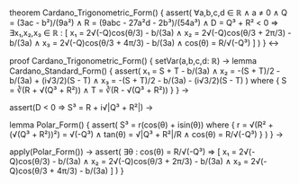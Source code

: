 theorem Cardano_Trigonometric_Form() {
  assert(
    ∀a,b,c,d ∈ ℝ ∧ a ≠ 0 ∧
    Q = (3ac - b²)/(9a²) ∧
    R = (9abc - 27a²d - 2b³)/(54a³) ∧
    D = Q³ + R² < 0 ⇒
    ∃x₁,x₂,x₃ ∈ ℝ : [
      x₁ = 2√(-Q)cos(θ/3) - b/(3a) ∧
      x₂ = 2√(-Q)cos(θ/3 + 2π/3) - b/(3a) ∧
      x₃ = 2√(-Q)cos(θ/3 + 4π/3) - b/(3a) ∧
      cos(θ) = R/√(-Q³)
    ]
  )
} ↔

proof Cardano_Trigonometric_Form() {
  setVar(a,b,c,d: ℝ) →
  lemma Cardano_Standard_Form() {
    assert(
      x₁ = S + T - b/(3a) ∧
      x₂ = -(S + T)/2 - b/(3a) + (i√3/2)(S - T) ∧
      x₃ = -(S + T)/2 - b/(3a) - (i√3/2)(S - T)
    ) where {
      S = ∛(R + √(Q³ + R²)) ∧
      T = ∛(R - √(Q³ + R²))
    }
  } →
  
  assert(D < 0 ⇒ S³ = R + i√|Q³ + R²|) →
  
  lemma Polar_Form() {
    assert(
      S³ = r(cos(θ) + isin(θ)) where {
        r = √(R² + (√(Q³ + R²))²) = √(-Q³) ∧
        tan(θ) = √|Q³ + R²|/R ∧
        cos(θ) = R/√(-Q³)
      }
    )
  } →
  
  apply(Polar_Form()) →
  assert(
    ∃θ : cos(θ) = R/√(-Q³) ⇒ [
      x₁ = 2√(-Q)cos(θ/3) - b/(3a) ∧
      x₂ = 2√(-Q)cos(θ/3 + 2π/3) - b/(3a) ∧
      x₃ = 2√(-Q)cos(θ/3 + 4π/3) - b/(3a)
    ]
  )
}